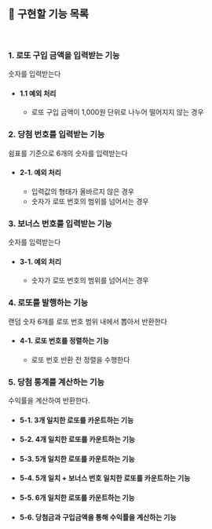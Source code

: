 ## 📌 구현할 기능 목록

<br/>

### 1. 로또 구입 금액을 입력받는 기능
  숫자를 입력받는다

- #### 1.1 예외 처리
  - 로또 구입 금액이 1,000원 단위로 나누어 떨어지지 않는 경우
    <br/>

### 2. 당첨 번호를 입력받는 기능
  쉼표를 기준으로 6개의 숫자를 입력받는다

- #### 2-1. 예외 처리
  - 입력값의 형태가 올바르지 않은 경우
  - 숫자가 로또 번호의 범위를 넘어서는 경우
    <br/>

### 3. 보너스 번호를 입력받는 기능
  숫자를 입력받는다

- #### 3-1. 예외 처리
    - 숫자가 로또 번호의 범위를 넘어서는 경우
      <br/>

### 4. 로또를 발행하는 기능
  랜덤 숫자 6개를 로또 번호 범위 내에서 뽑아서 반환한다

- #### 4-1. 로또 번호를 정렬하는 기능
  - 로또 번호 반환 전 정렬을 수행한다
    <br/>

### 5. 당첨 통계를 계산하는 기능
  수익률을 계산하여 반환한다.

- #### 5-1. 3개 일치한 로또를 카운트하는 기능
- #### 5-2. 4개 일치한 로또를 카운트하는 기능
- #### 5-3. 5개 일치한 로또를 카운트하는 기능
- #### 5-4. 5개 일치 + 보너스 번호 일치한 로또를 카운트하는 기능
- #### 5-5. 6개 일치한 로또를 카운트하는 기능
- #### 5-6. 당첨금과 구입금액을 통해 수익률을 계산하는 기능
  <br/>